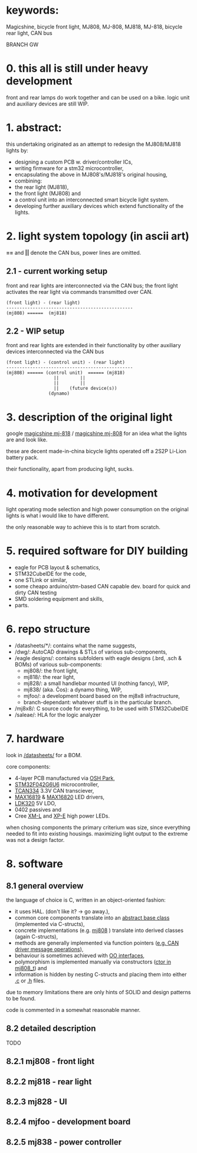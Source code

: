 # keywords:

Magicshine, bicycle front light, MJ808, MJ-808, MJ818, MJ-818, bicycle rear light, CAN bus

BRANCH GW

# 0. this all is still under heavy development
front and rear lamps do work together and can be used on a bike.
logic unit and auxiliary devices are still WIP.


# 1. abstract:
this undertaking originated as an attempt to redesign the MJ808/MJ818 lights by:
- designing a custom PCB w. driver/controller ICs,
- writing firmware for a stm32 microcontroller,
- encapsulating the above in MJ808's/MJ818's original housing,
- combining:
 - the rear light (MJ818), 
 - the front light (MJ808) and 
 - a control unit into an interconnected smart bicycle light system.
 - developing further auxiliary devices which extend functionality of the lights.
	
	
# 2. light system topology (in ascii art)
**==** and **||** denote the CAN bus, power lines are omitted.

## 2.1 - current working setup
front and rear lights are interconnected via the CAN bus; the front light activates the rear light via commands transmitted over CAN.

	(front light) - (rear light)
	------------------------------------------------
	(mj808) ======  (mj818)
	
## 2.2 - WIP setup
front and rear lights are extended in their functionality by other auxiliary devices interconnected via the CAN bus
	
	(front light) - (control unit) - (rear light)
	------------------------------------------------
	(mj808) ====== (control unit)  ====== (mj818)
                      ||		||
                      ||		||		
                      ||	(future device(s))
                    (dynamo)
	
	
# 3. description of the original light
google [magicshine mj-818](https://www.google.com/search?q=magicshine+mj-818) / [magicshine mj-808](https://www.google.com/search?q=magicshine+mj-808) for an idea what the lights are and look like.
	
these are decent made-in-china bicycle lights operated off a 2S2P Li-Lion battery pack.

their functionality, apart from producing light, sucks.

	
# 4. motivation for development
light operating mode selection and high power consumption on the original lights is what i would like to have different.
	
the only reasonable way to achieve this is to start from scratch.

	
# 5. required software for DIY building
- eagle for PCB layout & schematics,
- STM32CubeIDE for the code,
- one STLink or similar,
- some cheapo arduino/stm-based CAN capable dev. board for quick and dirty CAN testing
- SMD soldering equipment and skills,
- parts.
	
	
# 6. repo structure
- /datasheets/*/: contains what the name suggests,
- /dwg/: AutoCAD drawings & STLs of various sub-components,
- /eagle designs/: contains subfolders with eagle designs (.brd, .sch & BOMs) of various sub-components:
	- mj808/: the front light,
	- mj818/: the rear light,
	- mj828/: a small handlebar mounted UI (nothing fancy), WIP,
	- mj838/ (aka. Čos): a dynamo thing, WIP,
	- mjfoo/: a development board based on the mj8x8 infractructure,
	- branch-dependant: whatever stuff is in the particular branch.
- /mj8x8/: C source code for everything, to be used with STM32CubeIDE
- /saleae/: HLA for the logic analyzer
	
# 7. hardware
look in [/datasheets/](https://github.com/ejovrh/MJ808/tree/master/datasheets) for a BOM.

core components:
- 4-layer PCB manufactured via [OSH Park](https://oshpark.com/),
- [STM32F042G6U6](https://www.st.com/en/microcontrollers-microprocessors/stm32f042g6.html) microcontroller, 
- [TCAN334](https://www.ti.com/product/TCAN334) 3.3V CAN transciever,
- [MAX16819](https://www.maximintegrated.com/en/products/power/led-drivers/MAX16819.html) & [MAX16820](https://www.maximintegrated.com/en/products/power/led-drivers/MAX16820.html) LED drivers,
- [LDK320](https://www.st.com/en/power-management/ldk320.html) 5V LDO,
- 0402 passives and
- Cree [XM-L](https://www.cree.com/led-components/products/xlamp-leds-discrete/xlamp-xm-l) and [XP-E](https://www.cree.com/led-components/products/xlamp-leds-discrete/xlamp-xp-e) high power LEDs.

when chosing components the primary criterium was size, since everything needed to fit into existing housings.
maximizing light output to the extreme was not a design factor.

# 8. software
## 8.1 general overview
the language of choice is C, written in an object-oriented fashion:
- it uses HAL. (don't like it?  -> go away.),
- common core components translate into an [abstract base class](https://github.com/ejovrh/MJ808/tree/master/MJ808/MJ808/mj8x8) (implemented via C-structs), 
- concrete implementations (e.g. [mj808](https://github.com/ejovrh/MJ808/tree/master/MJ808/MJ808/mj808) ) translate into derived classes (again C-structs),
- methods are generally implemented via function pointers ([e.g. CAN driver message operations](https://github.com/ejovrh/MJ808/blob/master/MJ808/MJ808/mj8x8/mcp2515.h)),
- behaviour is sometimes achieved with [OO interfaces](https://github.com/ejovrh/MJ808/tree/master/MJ808/MJ808/led), 
- polymorphism is implemented manually via constructors ([ctor in mj808_t](https://github.com/ejovrh/MJ808/blob/master/MJ808/MJ808/mj808/mj808.c)) and
- information is hidden by nesting C-structs and placing them into either [.c](https://github.com/ejovrh/MJ808/blob/master/MJ808/MJ808/mj808/mj808.c) or [.h](https://github.com/ejovrh/MJ808/blob/master/MJ808/MJ808/mj808/mj808.h) files.

due to memory limitations there are only hints of SOLID and design patterns to be found.

code is commented in a somewhat reasonable manner.

## 8.2 detailed description
TODO

## 8.2.1 mj808 - front light


## 8.2.2 mj818 - rear light


## 8.2.3 mj828 - UI


## 8.2.4 mjfoo - development board


## 8.2.5 mj838 - power controller



